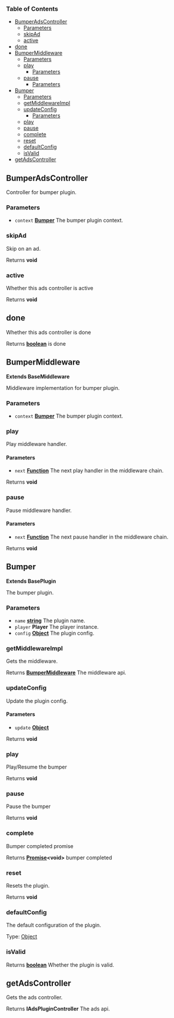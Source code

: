 <!-- Generated by documentation.js. Update this documentation by updating the source code. -->

### Table of Contents

* [BumperAdsController][1]
  * [Parameters][2]
  * [skipAd][3]
  * [active][4]
* [done][5]
* [BumperMiddleware][6]
  * [Parameters][7]
  * [play][8]
    * [Parameters][9]
  * [pause][10]
    * [Parameters][11]
* [Bumper][12]
  * [Parameters][13]
  * [getMiddlewareImpl][14]
  * [updateConfig][15]
    * [Parameters][16]
  * [play][17]
  * [pause][18]
  * [complete][19]
  * [reset][20]
  * [defaultConfig][21]
  * [isValid][22]
* [getAdsController][23]

## BumperAdsController

Controller for bumper plugin.

### Parameters

* `context` **[Bumper][24]** The bumper plugin context.

### skipAd

Skip on an ad.

Returns **void**

### active

Whether this ads controller is active

Returns **void**

## done

Whether this ads controller is done

Returns **[boolean][25]** is done

## BumperMiddleware

**Extends BaseMiddleware**

Middleware implementation for bumper plugin.

### Parameters

* `context` **[Bumper][24]** The bumper plugin context.

### play

Play middleware handler.

#### Parameters

* `next` **[Function][26]** The next play handler in the middleware chain.

Returns **void**

### pause

Pause middleware handler.

#### Parameters

* `next` **[Function][26]** The next pause handler in the middleware chain.

Returns **void**

## Bumper

**Extends BasePlugin**

The bumper plugin.

### Parameters

* `name` **[string][27]** The plugin name.
* `player` **Player** The player instance.
* `config` **[Object][28]** The plugin config.

### getMiddlewareImpl

Gets the middleware.

Returns **[BumperMiddleware][29]** The middleware api.

### updateConfig

Update the plugin config.

#### Parameters

* `update` **[Object][28]**

Returns **void**

### play

Play/Resume the bumper

Returns **void**

### pause

Pause the bumper

Returns **void**

### complete

Bumper completed promise

Returns **[Promise][30]&lt;void>** bumper completed

### reset

Resets the plugin.

Returns **void**

### defaultConfig

The default configuration of the plugin.

Type: [Object][28]

### isValid

Returns **[boolean][25]** Whether the plugin is valid.

## getAdsController

Gets the ads controller.

Returns **IAdsPluginController** The ads api.

[1]: #bumperadscontroller
[2]: #parameters
[3]: #skipad
[4]: #active
[5]: #done
[6]: #bumpermiddleware
[7]: #parameters-1
[8]: #play
[9]: #parameters-2
[10]: #pause
[11]: #parameters-3
[12]: #bumper
[13]: #parameters-4
[14]: #getmiddlewareimpl
[15]: #updateconfig
[16]: #parameters-5
[17]: #play-1
[18]: #pause-1
[19]: #complete
[20]: #reset
[21]: #defaultconfig
[22]: #isvalid
[23]: #getadscontroller
[24]: #bumper
[25]: https://developer.mozilla.org/docs/Web/JavaScript/Reference/Global_Objects/Boolean
[26]: https://developer.mozilla.org/docs/Web/JavaScript/Reference/Statements/function
[27]: https://developer.mozilla.org/docs/Web/JavaScript/Reference/Global_Objects/String
[28]: https://developer.mozilla.org/docs/Web/JavaScript/Reference/Global_Objects/Object
[29]: #bumpermiddleware
[30]: https://developer.mozilla.org/docs/Web/JavaScript/Reference/Global_Objects/Promise
